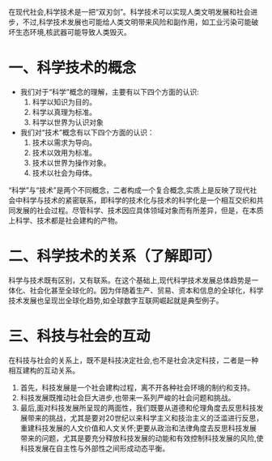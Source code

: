 在现代社会,科学技术是一把“双刃剑”。科学技术可以实现人类文明发展和社会进步，不过,科学技术发展也可能给人类文明带来风险和副作用，如工业污染可能破坏生态环境,核武器可能导致人类毁灭。
# 一、科学技术的概念
- 我们对于“科学”概念的理解，主要有以下四个方面的认识:
	1. 科学以知识为目的。
	2. 科学以真理为标准。
	3. 科学以世界为认识对象
- 我们对“技术”概念有以下四个方面的认识：
	1. 技术以需求为导向。
	2. 技术以效用为标准。
	3. 技术以世界为操作对象。
	4. 技术以社会为母体。

“科学”与“技术”是两个不同概念，二者构成一个复合概念,实质上是反映了现代社会中科学与技术的紧密联系，即科学的技术化与技术的科学化是一个相互交织和共同发展的社会过程。尽管科学、技术因应具体领域对象而有所差异，但是，在本质上科学、技术都是社会建构的产物。
# 二、科学技术的关系（了解即可）
科学与技术既有区别，又有联系。在这个基础上,现代科学技术发展总体趋势是一体化、社会化甚至全球化的。因为伴随着生产、贸易、资本和信息的全球化，科学技术发展也呈现岀全球化趋势,如全球数字互联网崛起就是典型例子。
# 三、科技与社会的互动
在科技与社会的关系上，既不是科技决定社会,也不是社会决定科技，二者是一种相互建构的互动关系。
1. 首先，科技发展是一个社会建构过程，离不开各种社会环境的制约和支持。
2. 科技发展既推动社会巨大进步,也带来一系列严峻的社会问题和挑战。
3. 最后,面对科技发展所呈现的两面性，我们既要从道德和伦理角度去反思科技发展带来的挑战，尤其是要对20世纪以来科学主义和技治主义的泛滥进行反思，重建科技发展的人文价值和人文关怀;更要从政治和法律角度去反思科技发展带来的问题，尤其是要充分释放科技发展的动能和有效控制科技发展的风险,使科技发展在自主性与外部性之间形成动态平衡。